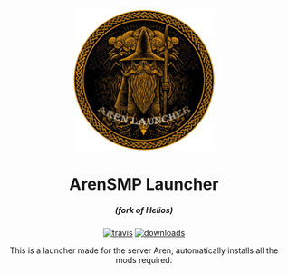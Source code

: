 <p align="center"><img src="./app/assets/images/SealCircle.png" width="250px" height="250px" alt="aventium softworks"></p>

<h1 align="center">ArenSMP Launcher</h1>

<em><h5 align="center">(fork of Helios)</h5></em>

[<p align="center"><img src="https://img.shields.io/travis/dscalzi/HeliosLauncher.svg?style=for-the-badge" alt="travis">](https://app.travis-ci.com/github/ByMoniXX2/ArenLauncher-V2) [<img src="https://img.shields.io/github/downloads/dscalzi/HeliosLauncher/total.svg?style=for-the-badge" alt="downloads">](https://github.com/ByMoniXX2/ArenLauncher-V2/releases)

<p align="center">This is a launcher made for the server Aren, automatically installs all the mods required.</p>
